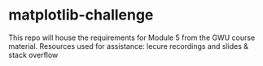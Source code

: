 # matplotlib-challenge
This repo will house the requirements for Module 5 from the GWU course material. Resources used for assistance: lecure recordings and slides & stack overflow
